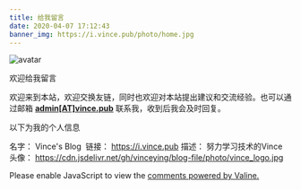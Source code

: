 ```yaml
---
title: 给我留言
date: 2020-04-07 17:12:43
banner_img: https://i.vince.pub/photo/home.jpg
---
```

  <div class="about-avatar">
    <img src="https://i.vince.pub/photo/vince_logo.jpg" srcset="/img/loading.gif"
     class="img-fluid z-depth-1"
     alt="avatar">
  </div>
  <p class="note note-primary">欢迎给我留言</p>

  欢迎来到本站，欢迎交换友链，同时也欢迎对本站提出建议和交流经验。也可以通过邮箱 **[admin[AT]vince.pub](mailto:admin@vince.pub)** 联系我，收到后我会及时回复。

  <p class="note note-success">以下为我的个人信息</p>


名字： Vince's Blog 
链接： https://i.vince.pub
描述： 努力学习技术的Vince
头像： https://cdn.jsdelivr.net/gh/vinceying/blog-file/photo/vince_logo.jpg


<div id="vcomments"></div>
  <script defer src="https://cdn.staticfile.org/valine/1.4.14/Valine.min.js" ></script>

  <script type="text/javascript">
    var oldLoadVa = window.onload;
    window.onload = function () {
      oldLoadVa && oldLoadVa();

      new Valine({
        el: "#vcomments",
        app_id: "DUOV5j8BiO7vBmQQThJ1FdG9-gzGzoHsz",
        app_key: "ozEYAytxrQVKfng2pSzcp2wl",
        placeholder: "说点什么(已经开启邮箱提醒)",
        path: window.location.pathname,
        avatar: "retro",
        meta: ["nick","mail","link"],
        pageSize: "10",
        lang: "zh-CN",
        highlight: true,
        recordIP: false,
        serverURLs: "",
      });
    };
  </script>
  <noscript>Please enable JavaScript to view the <a href="https://valine.js.org" target="_blank" rel="nofollow noopener noopener">comments
      powered by Valine.</a></noscript>


 </div>
